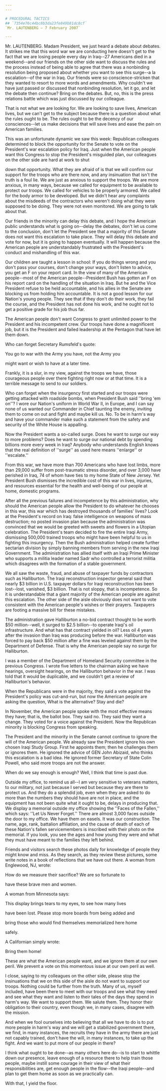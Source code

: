 ```yaml
---
---

# PROCEDURAL TACTICS
## `7354e76c44bc8b3da23fe849b81dc8cf`
`Mr. LAUTENBERG — 7 February 2007`

---
```



Mr. LAUTENBERG. Madam President, we just heard a debate about 
debates. It strikes me that this word war we are conducting here 
doesn't get to the fact that we are losing people every day in Iraq--27 
Americans died in a weekend--and our friends on the other side want to 
discuss the rules and the process instead of being able to agree that 
there was a nonbinding resolution being proposed about whether you want 
to see this surge--a la escalation--of the war in Iraq. Our friends 
were so conscience-stricken that they wanted to resort to more words 
and amendments. Why couldn't we have just passed or discussed that 
nonbinding resolution, let it go, and let the debate then continue? 
Bring on the debates. But, no, this is the press relations battle which 
was just discussed by our colleague.

That is not what we are looking for. We are looking to save lives, 
American lives, but we can't get to the subject because there is a 
question about what the rules ought to be. The rules ought to be the 
decency of our consciences--let us make decisions that will save lives 
and ease the pain on American families.

This was an unfortunate dynamic we saw this week: Republican 
colleagues determined to block the opportunity for the Senate to vote 
on the President's war escalation policy for Iraq. Just when the 
American people want this Congress to stop the President's misguided 
plan, our colleagues on the other side are hard at work to shut


down that opportunity. What they are afraid of is that we will confirm 
our support for the troops who are there now, and any insinuation that 
isn't the truth is a foul lie. We are just as anxious to support the 
troops. We are more anxious, in many ways, because we called for 
equipment to be available to protect our troops. We called for vehicles 
to be properly armored. We called for the body armor to be developed. 
But we didn't hear any complaints about the misdeeds of the contractors 
who weren't doing what they were supposed to be doing. They were not 
even monitored. We are going to talk about that.

Our friends in the minority can delay this debate, and I hope the 
American public understands what is going on--delay the debates, don't 
let us come to the conclusion, don't let the President see that a 
majority of this Senate does not want this escalation to take place. 
They will delay this debate and vote for now, but it is going to happen 
eventually. It will happen because the American people are 
understandably frustrated with the President's conduct and mishandling 
of this war.

Our children are taught a lesson in school: If you do things wrong 
and you don't pass your courses, don't change your ways, don't listen 
to advice, you get an F on your report card. In the view of many of the 
American people--most of the American people--President Bush has gotten 
an F on his report card on the handling of the situation in Iraq. But 
he and the Vice President refuse to be held accountable, and his allies 
in the Senate are blocking us from holding him accountable. It is not a 
good lesson for our Nation's young people. They see that if they don't 
do their work, they fail the course, and the President has not done his 
work, and he ought not to get a positive grade for his job thus far.

The American people don't want Congress to grant unlimited power to 
the President and his incompetent crew. Our troops have done a 
magnificent job, but it is the President and failed leadership at the 
Pentagon that have let them down.

Who can forget Secretary Rumsfeld's quote:




 You go to war with the Army you have, not the Army you 


 might want or wish to have at a later time.


Frankly, it is a slur, in my view, against the troops we have, those 
courageous people over there fighting right now or at that time. It is 
a terrible message to send to our soldiers.

Who can forget when the insurgency first started and our troops were 
getting attacked with roadside bombs, when President Bush said ''bring 
'em on''? I wore our Nation's uniform in World War II, in Europe, and I 
can say none of us wanted our Commander in Chief taunting the enemy, 
inviting them to come on out and fight and maybe kill us. No. To be in 
harm's way and have your commander make such a statement from the 
safety and security of the White House is appalling.

Now the President wants a so-called surge. Does he want to surge our 
way to more problems? Does he want to surge our national debt by 
spending billions more every week in Iraq? Anybody who understands 
English knows that the real definition of ''surge'' as used here means 
''enlarge'' or ''escalate.''

From this war, we have more than 700 Americans who have lost limbs, 
more than 29,000 suffer from post-traumatic stress disorder, and over 
3,000 have perished in Iraq, 74 of whom have ties to my home State of 
New Jersey. Yet President Bush dismisses the incredible cost of this 
war in lives, injuries, and resources essential for the health and 
well-being of our people at home, domestic programs.

After all the previous failures and incompetence by this 
administration, why should the American people allow the President to 
do whatever he chooses in this war, this war which has destroyed 
thousands of families' lives? Look at the President's record on Iraq: 
false intelligence on weapons of mass destruction; no posted invasion 
plan because the administration was convinced that we would be greeted 
with sweets and flowers in a Utopian celebration. The President's team 
decided to fire the entire Iraqi Army, dismissing 500,000 trained 
troops who might have been helpful to us in fighting this insurgency. 
Then the Bush administration helped create further sectarian division 
by simply banning members from serving in the new Iraqi Government. The 
administration has allied itself with an Iraqi Prime Minister who 
supports a militia leader named Sadr who controlled a terrorist militia 
which disagrees with the formation of a stable government.

We all saw the waste, fraud, and abuse of taxpayer funds by 
contractors such as Halliburton. The Iraqi reconstruction inspector 
general said that nearly $3 billion in U.S. taxpayer dollars for Iraqi 
reconstruction has been lost--lost, vanished, $3 billion. That is not 
sloppy, that is incompetence. So it is understandable that a giant 
majority of the American people are against this escalation. The other 
side of the aisle obviously does not want to vote consistent with the 
American people's wishes or their prayers. Taxpayers are footing a 
massive bill for these mistakes.

The administration gave Halliburton a no-bid contract thought to be 
worth $50 million--well, it surged to $2.5 billion--to operate Iraqi's 
oil infrastructure. And what has that contract yielded in oil? Less oil 
4 years after the invasion than Iraq was producing before the war. 
Halliburton was forced to pay back $50 million after a fine was leveled 
against them by the Department of Defense. That is why the American 
people say no surge for Halliburton.

I was a member of the Department of Homeland Security committee in 
the previous Congress. I wrote five letters to the chairman asking we 
have hearings, oversight hearings, on the Halliburton behavior in the 
war. I was told that it would be duplicable, and we couldn't get a 
review of Halliburton's behavior.

When the Republicans were in the majority, they said a vote against 
the President's policy was cut-and-run, but now the American people are 
asking the question, What is the alternative? Stay and die?

In November, the American people spoke with the most effective means 
they have; that is, the ballot box. They said no. They said they want a 
change. They voted for a voice against the President. Now the 
Republican minority is blocking Congress from speaking.


The President and the minority in the Senate cannot continue to 
ignore the will of the American people. We already saw the President 
ignore his own chosen Iraqi Study Group. First he appoints them; then 
he challenges them or ignores them. He ignored the advice of GEN John 
Abizaid, who thinks this escalation is a bad idea. He ignored former 
Secretary of State Colin Powell, who said more troops are not the 
answer.

When do we say enough is enough? Well, I think that time is past due.

Outside my office, to remind us all--I am very sensitive to veterans 
matters, to our military, not just because I served but because they 
are there to protect us. And they do a splendid job, even when they are 
asked to do more than the numbers they should have are not in place, 
and the equipment has not been quite what it ought to be, delays in 
producing that. We display a memorial outside my office showing the 
''Faces of the Fallen,'' which says: ''Let Us Never Forget.'' There are 
almost 3,000 faces outside the door to my office. We have them on 
easels. It was our construction. The name, age, rank, battalion 
affiliation, and the cause of death of each of these Nation's fallen 
servicemembers is inscribed with their photo on the memorial. If you 
look, you see the ages and how young they were and what they must have 
meant to the families they left behind.

Friends and visitors search these photos daily for knowledge of 
people they might know and miss. As they search, as they review these 
pictures, some write notes in a book of reflections that we have out 
there. A woman from Englewood, NJ, wrote:




 How do we measure their sacrifice? We are so fortunate to 


 have these brave men and women.


A woman from Minnesota says:




 This display brings tears to my eyes, to see how many lives 


 have been lost. Please stop more boards from being added and 


 bring those who would find themselves memorialized here home 


 safely.


A Californian simply wrote:




 Bring them home!


These are what the American people want, and we ignore them at our 
own peril. We prevent a vote on this momentous issue at our own peril 
as well.



I close, saying to my colleagues on the other side, please stop the 
insinuations that we on this side of the aisle do not want to support 
our troops. Nothing could be further from the truth. Many of us, myself 
included, have been there to meet with our troops and see what they 
need and see what they want and listen to their tales of the days they 
spend in harm's way. We want to support them. We salute them. They 
honor their obligation to their country, even though we, in many cases, 
disagree with the mission.

And when we fool ourselves into believing that all we have to do is 
to put more people in harm's way and we will get a stabilized 
government there, we find, in many instances, the recruits they have in 
the army there are just not capably trained, don't have the will, in 
many instances, to take up the fight. And we want to put more of our 
people in there?

I think what ought to be done--as many others here do--is to start to 
whittle down our presence, leave enough of a resource there to help 
train those people, maybe instill some courage in their view of what 
their responsibilities are, get enough people in the flow--the Iraqi 
people--and plan to get them home as soon as we practically can.

With that, I yield the floor.